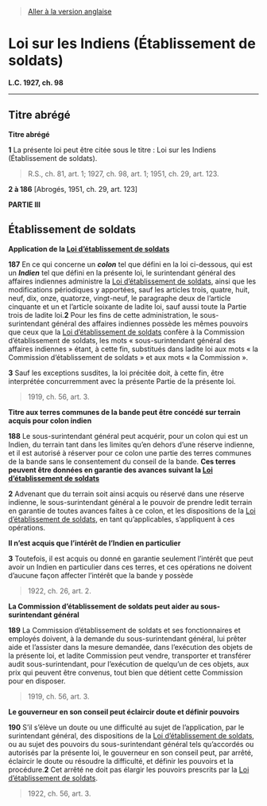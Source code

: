 > [Aller à la version anglaise](/en/Acts/Statutes%20of%20Canada/1927/c.%2098.md)

# Loi sur les Indiens (Établissement de soldats)

**L.C. 1927, ch. 98**


----------



## Titre abrégé



**Titre abrégé**

**1** La présente loi peut être citée sous le titre : Loi sur les Indiens (Établissement de soldats).
> R.S., ch. 81, art. 1; 1927, ch. 98, art. 1; 1951, ch. 29, art. 123.




**2 à 186** [Abrogés, 1951, ch. 29, art. 123]




**PARTIE III** 
## Établissement de soldats



**Application de la [Loi d’établissement de soldats](/fr/Lois/Lois%20du%20Canada/1927/ch.%20188.md)**

**187** En ce qui concerne un ***colon*** tel que défini en la loi ci-dessous, qui est un ***Indien*** tel que défini en la présente loi, le surintendant général des affaires indiennes administre la [Loi d’établissement de soldats](/fr/Lois/Lois%20du%20Canada/1927/ch.%20188.md), ainsi que les modifications périodiques y apportées, sauf les articles trois, quatre, huit, neuf, dix, onze, quatorze, vingt-neuf, le paragraphe deux de l’article cinquante et un et l’article soixante de ladite loi, sauf aussi toute la Partie trois de ladite loi.**2** Pour les fins de cette administration, le sous-surintendant général des affaires indiennes possède les mêmes pouvoirs que ceux que la [Loi d’établissement de soldats](/fr/Lois/Lois%20du%20Canada/1927/ch.%20188.md) confère à la Commission d’établissement de soldats, les mots « sous-surintendant général des affaires indiennes » étant, à cette fin, substitués dans ladite loi aux mots « la Commission d’établissement de soldats » et aux mots « la Commission ».

**3** Sauf les exceptions susdites, la loi précitée doit, à cette fin, être interprétée concurremment avec la présente Partie de la présente loi.


> 1919, ch. 56, art. 3.





**Titre aux terres communes de la bande peut être concédé sur terrain acquis pour colon indien**

**188** Le sous-surintendant général peut acquérir, pour un colon qui est un Indien, du terrain tant dans les limites qu’en dehors d’une réserve indienne, et il est autorisé à réserver pour ce colon une partie des terres communes de la bande sans le consentement du conseil de la bande.
**Ces terres peuvent être données en garantie des avances suivant la [Loi d’établissement de soldats](/fr/Lois/Lois%20du%20Canada/1927/ch.%20188.md)**

**2** Advenant que du terrain soit ainsi acquis ou réservé dans une réserve indienne, le sous-surintendant général a le pouvoir de prendre ledit terrain en garantie de toutes avances faites à ce colon, et les dispositions de la [Loi d’établissement de soldats](/fr/Lois/Lois%20du%20Canada/1927/ch.%20188.md), en tant qu’applicables, s’appliquent à ces opérations.


**Il n’est acquis que l’intérêt de l’Indien en particulier**

**3** Toutefois, il est acquis ou donné en garantie seulement l’intérêt que peut avoir un Indien en particulier dans ces terres, et ces opérations ne doivent d’aucune façon affecter l’intérêt que la bande y possède


> 1922, ch. 26, art. 2.





**La Commission d’établissement de soldats peut aider au sous-surintendant général**

**189** La Commission d’établissement de soldats et ses fonctionnaires et employés doivent, à la demande du sous-surintendant général, lui prêter aide et l’assister dans la mesure demandée, dans l’exécution des objets de la présente loi, et ladite Commission peut vendre, transporter et transférer audit sous-surintendant, pour l’exécution de quelqu’un de ces objets, aux prix qui peuvent être convenus, tout bien que détient cette Commission pour en disposer.
> 1919, ch. 56, art. 3.





**Le gouverneur en son conseil peut éclaircir doute et définir pouvoirs**

**190** S’il s’élève un doute ou une difficulté au sujet de l’application, par le surintendant général, des dispositions de la [Loi d’établissement de soldats](/fr/Lois/Lois%20du%20Canada/1927/ch.%20188.md), ou au sujet des pouvoirs du sous-surintendant général tels qu’accordés ou autorisés par la présente loi, le gouverneur en son conseil peut, par arrêté, éclaircir le doute ou résoudre la difficulté, et définir les pouvoirs et la procédure.**2** Cet arrêté ne doit pas élargir les pouvoirs prescrits par la [Loi d’établissement de soldats](/fr/Lois/Lois%20du%20Canada/1927/ch.%20188.md).


> 1922, ch. 56, art. 3.



